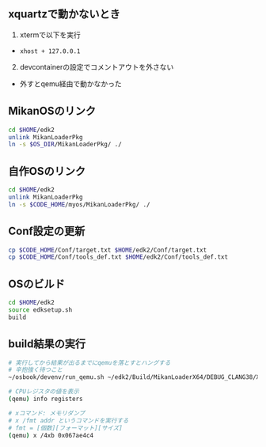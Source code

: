 ## xquartzで動かないとき

1. xtermで以下を実行
  - `xhost + 127.0.0.1`
2. devcontainerの設定でコメントアウトを外さない
  - 外すとqemu経由で動かなかった

## MikanOSのリンク

```bash
cd $HOME/edk2
unlink MikanLoaderPkg
ln -s $OS_DIR/MikanLoaderPkg/ ./
```

## 自作OSのリンク

```bash
cd $HOME/edk2
unlink MikanLoaderPkg
ln -s $CODE_HOME/myos/MikanLoaderPkg/ ./
```

## Conf設定の更新

```bash
cp $CODE_HOME/Conf/target.txt $HOME/edk2/Conf/target.txt
cp $CODE_HOME/Conf/tools_def.txt $HOME/edk2/Conf/tools_def.txt
```

## OSのビルド

```bash
cd $HOME/edk2
source edksetup.sh
build
```

## build結果の実行

```bash
# 実行してから結果が出るまでにqemuを落とすとハングする
# 辛抱強く待つこと
~/osbook/devenv/run_qemu.sh ~/edk2/Build/MikanLoaderX64/DEBUG_CLANG38/X64/Loader.efi
```

```bash
# CPUレジスタの値を表示
(qemu) info registers

# xコマンド: メモリダンプ
# x /fmt addr というコマンドを実行する
# fmt = [個数][フォーマット][サイズ]
(qemu) x /4xb 0x067ae4c4
```